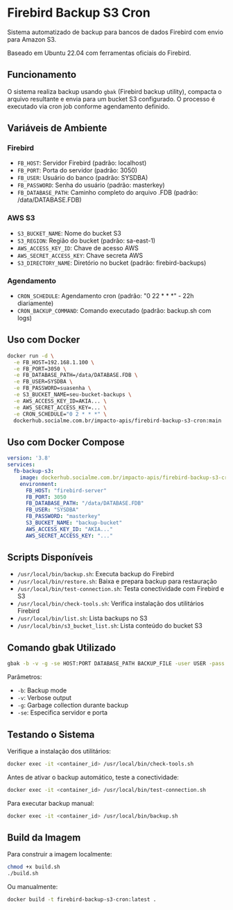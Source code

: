 # Firebird Backup S3 Cron

Sistema automatizado de backup para bancos de dados Firebird com envio para Amazon S3.

Baseado em Ubuntu 22.04 com ferramentas oficiais do Firebird.

## Funcionamento

O sistema realiza backup usando `gbak` (Firebird backup utility), compacta o arquivo resultante e envia para um bucket S3 configurado. O processo é executado via cron job conforme agendamento definido.

## Variáveis de Ambiente

### Firebird
- `FB_HOST`: Servidor Firebird (padrão: localhost)
- `FB_PORT`: Porta do servidor (padrão: 3050)
- `FB_USER`: Usuário do banco (padrão: SYSDBA)
- `FB_PASSWORD`: Senha do usuário (padrão: masterkey)
- `FB_DATABASE_PATH`: Caminho completo do arquivo .FDB (padrão: /data/DATABASE.FDB)

### AWS S3
- `S3_BUCKET_NAME`: Nome do bucket S3
- `S3_REGION`: Região do bucket (padrão: sa-east-1)
- `AWS_ACCESS_KEY_ID`: Chave de acesso AWS
- `AWS_SECRET_ACCESS_KEY`: Chave secreta AWS
- `S3_DIRECTORY_NAME`: Diretório no bucket (padrão: firebird-backups)

### Agendamento
- `CRON_SCHEDULE`: Agendamento cron (padrão: "0 22 * * *" - 22h diariamente)
- `CRON_BACKUP_COMMAND`: Comando executado (padrão: backup.sh com logs)

## Uso com Docker

```bash
docker run -d \
  -e FB_HOST=192.168.1.100 \
  -e FB_PORT=3050 \
  -e FB_DATABASE_PATH=/data/DATABASE.FDB \
  -e FB_USER=SYSDBA \
  -e FB_PASSWORD=suasenha \
  -e S3_BUCKET_NAME=seu-bucket-backups \
  -e AWS_ACCESS_KEY_ID=AKIA... \
  -e AWS_SECRET_ACCESS_KEY=... \
  -e CRON_SCHEDULE="0 2 * * *" \
  dockerhub.socialme.com.br/impacto-apis/firebird-backup-s3-cron:main
```

## Uso com Docker Compose

```yaml
version: '3.8'
services:
  fb-backup-s3:
    image: dockerhub.socialme.com.br/impacto-apis/firebird-backup-s3-cron:main
    environment:
      FB_HOST: "firebird-server"
      FB_PORT: 3050
      FB_DATABASE_PATH: "/data/DATABASE.FDB"
      FB_USER: "SYSDBA"
      FB_PASSWORD: "masterkey"
      S3_BUCKET_NAME: "backup-bucket"
      AWS_ACCESS_KEY_ID: "AKIA..."
      AWS_SECRET_ACCESS_KEY: "..."
```

## Scripts Disponíveis

- `/usr/local/bin/backup.sh`: Executa backup do Firebird
- `/usr/local/bin/restore.sh`: Baixa e prepara backup para restauração
- `/usr/local/bin/test-connection.sh`: Testa conectividade com Firebird e S3
- `/usr/local/bin/check-tools.sh`: Verifica instalação dos utilitários Firebird
- `/usr/local/bin/list.sh`: Lista backups no S3
- `/usr/local/bin/s3_bucket_list.sh`: Lista conteúdo do bucket S3

## Comando gbak Utilizado

```bash
gbak -b -v -g -se HOST:PORT DATABASE_PATH BACKUP_FILE -user USER -pass PASSWORD
```

Parâmetros:
- `-b`: Backup mode
- `-v`: Verbose output
- `-g`: Garbage collection durante backup
- `-se`: Especifica servidor e porta

## Testando o Sistema

Verifique a instalação dos utilitários:

```bash
docker exec -it <container_id> /usr/local/bin/check-tools.sh
```

Antes de ativar o backup automático, teste a conectividade:

```bash
docker exec -it <container_id> /usr/local/bin/test-connection.sh
```

Para executar backup manual:

```bash
docker exec -it <container_id> /usr/local/bin/backup.sh
```

## Build da Imagem

Para construir a imagem localmente:

```bash
chmod +x build.sh
./build.sh
```

Ou manualmente:

```bash
docker build -t firebird-backup-s3-cron:latest .
```
